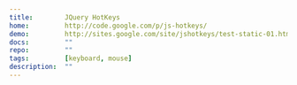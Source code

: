 ```yaml
---
title:        JQuery HotKeys
home:         http://code.google.com/p/js-hotkeys/
demo:         http://sites.google.com/site/jshotkeys/test-static-01.html
docs:         ""
repo:         ""
tags:         [keyboard, mouse]
description:  ""
---
```


